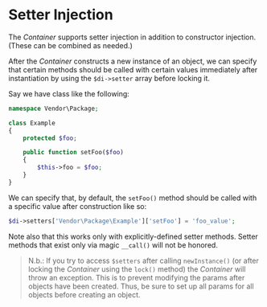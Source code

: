 # Setter Injection

The _Container_ supports setter injection in addition to constructor injection. (These can be combined as needed.)

After the _Container_ constructs a new instance of an object, we can specify that certain methods should be called with certain values immediately after instantiation by using the `$di->setter` array before locking it.

Say we have class like the following:

```php
namespace Vendor\Package;

class Example
{
    protected $foo;

    public function setFoo($foo)
    {
        $this->foo = $foo;
    }
}
```

We can specify that, by default, the `setFoo()` method should be called with a specific value after construction like so:

```php
$di->setters['Vendor\Package\Example']['setFoo'] = 'foo_value';
```

Note also that this works only with explicitly-defined setter methods. Setter methods that exist only via magic `__call()` will not be honored.

> N.b.: If you try to access `$setters` after calling `newInstance()` (or after locking the _Container_ using the `lock()` method) the _Container_ will throw an exception. This is to prevent modifying the params after objects have been created. Thus, be sure to set up all params for all objects before creating an object.
